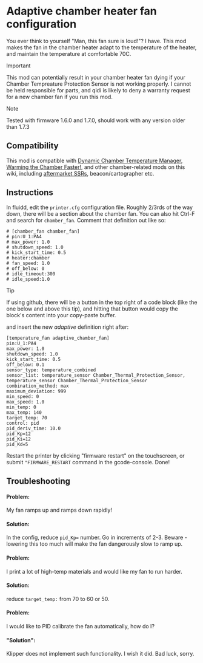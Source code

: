 # Adaptive chamber heater fan configuration

You ever think to yourself "Man, this fan sure is loud!"? I have. This mod makes the fan in the chamber heater adapt to the temperature of the heater, and maintain the temperature at comfortable 70C.

> [!IMPORTANT]
> This mod can potentially result in your chamber heater fan dying if your Chamber Tempreature Protection Sensor is not working properly. I cannot be held responsible for parts, and qidi is likely to deny a warranty request for a new chamber fan if you run this mod.

> [!NOTE]
> Tested with firmware 1.6.0 and 1.7.0, should work with any version older than 1.7.3

## Compatibility
This mod is compatible with [Dynamic Chamber Temperature Manager](../chamber-temperature-manager/README.md), [Warming the Chamber Faster!](../tuning-for-40-percent-heater-power/README.md), and other chamber-related mods on this wiki, including [aftermarket SSRs](../heater-ssr-upgrade/README.md), beacon/cartographer etc. 

## Instructions
In fluidd, edit the `printer.cfg` configuration file. Roughly 2/3rds of the way down, there will be a section about the chamber fan. You can also hit Ctrl-F and search for `chamber_fan`.
Comment that definition out like so:
```text
# [chamber_fan chamber_fan]
# pin:U_1:PA4
# max_power: 1.0
# shutdown_speed: 1.0
# kick_start_time: 0.5
# heater:chamber
# fan_speed: 1.0
# off_below: 0
# idle_timeout:300
# idle_speed:1.0
```

> [!TIP]
> If using github, there will be a button in the top right of a code block (like the one below and above this tip), and hitting that button would copy the block's content into your copy-paste buffer.

and insert the new *adaptive* definition right after:
```text
[temperature_fan adaptive_chamber_fan]
pin:U_1:PA4
max_power: 1.0
shutdown_speed: 1.0
kick_start_time: 0.5
off_below: 0.1
sensor_type: temperature_combined
sensor_list: temperature_sensor Chamber_Thermal_Protection_Sensor, temperature_sensor Chamber_Thermal_Protection_Sensor
combination_method: max
maximum_deviation: 999
min_speed: 0
max_speed: 1.0
min_temp: 0
max_temp: 140
target_temp: 70
control: pid
pid_deriv_time: 10.0
pid_Kp=12
pid_Ki=12
pid_Kd=5
```

Restart the printer by clicking "firmware restart" on the touchscreen, or submit `"FIRMWARE_RESTART` command in the gcode-console. Done!

## Troubleshooting

#### Problem:
My fan ramps up and ramps down rapidly!

#### Solution:
In the config, reduce `pid_Kp=` number. Go in increments of 2-3. Beware - lowering this too much will make the fan dangerously slow to ramp up.

#### Problem:
I print a lot of high-temp materials and would like my fan to run harder.

#### Solution:
reduce `target_temp:` from 70 to 60 or 50.

#### Problem:
I would like to PID calibrate the fan automatically, how do I?

#### "Solution":
Klipper does not implement such functionality. I wish it did. Bad luck, sorry.
